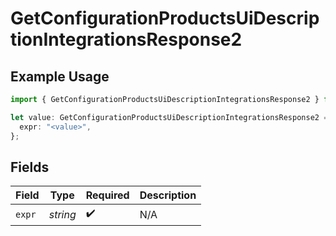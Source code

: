 # GetConfigurationProductsUiDescriptionIntegrationsResponse2

## Example Usage

```typescript
import { GetConfigurationProductsUiDescriptionIntegrationsResponse2 } from "@vercel/sdk/models/getconfigurationproductsop.js";

let value: GetConfigurationProductsUiDescriptionIntegrationsResponse2 = {
  expr: "<value>",
};
```

## Fields

| Field              | Type               | Required           | Description        |
| ------------------ | ------------------ | ------------------ | ------------------ |
| `expr`             | *string*           | :heavy_check_mark: | N/A                |
